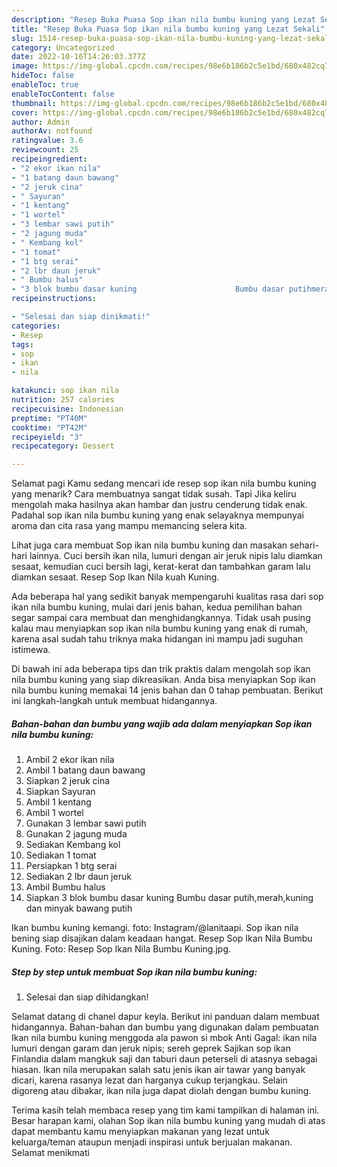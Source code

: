 ```yaml
---
description: "Resep Buka Puasa Sop ikan nila bumbu kuning yang Lezat Sekali"
title: "Resep Buka Puasa Sop ikan nila bumbu kuning yang Lezat Sekali"
slug: 1514-resep-buka-puasa-sop-ikan-nila-bumbu-kuning-yang-lezat-sekali
category: Uncategorized
date: 2022-10-16T14:26:03.377Z
image: https://img-global.cpcdn.com/recipes/98e6b186b2c5e1bd/680x482cq70/sop-ikan-nila-bumbu-kuning-foto-resep-utama.jpg
hideToc: false
enableToc: true
enableTocContent: false
thumbnail: https://img-global.cpcdn.com/recipes/98e6b186b2c5e1bd/680x482cq70/sop-ikan-nila-bumbu-kuning-foto-resep-utama.jpg
cover: https://img-global.cpcdn.com/recipes/98e6b186b2c5e1bd/680x482cq70/sop-ikan-nila-bumbu-kuning-foto-resep-utama.jpg
author: Admin
authorAv: notfound
ratingvalue: 3.6
reviewcount: 25
recipeingredient:
- "2 ekor ikan nila"
- "1 batang daun bawang"
- "2 jeruk cina"
- " Sayuran"
- "1 kentang"
- "1 wortel"
- "3 lembar sawi putih"
- "2 jagung muda"
- " Kembang kol"
- "1 tomat"
- "1 btg serai"
- "2 lbr daun jeruk"
- " Bumbu halus"
- "3 blok bumbu dasar kuning                      Bumbu dasar putihmerahkuning dan minyak bawang putih"
recipeinstructions:

- "Selesai dan siap dinikmati!"
categories:
- Resep
tags:
- sop
- ikan
- nila

katakunci: sop ikan nila 
nutrition: 257 calories
recipecuisine: Indonesian
preptime: "PT40M"
cooktime: "PT42M"
recipeyield: "3"
recipecategory: Dessert

---
```



Selamat pagi Kamu sedang mencari ide resep sop ikan nila bumbu kuning yang menarik? Cara membuatnya sangat tidak susah. Tapi Jika keliru mengolah maka hasilnya akan hambar dan justru cenderung tidak enak. Padahal sop ikan nila bumbu kuning yang enak selayaknya mempunyai aroma dan cita rasa yang mampu memancing selera kita.


Lihat juga cara membuat Sop ikan nila bumbu kuning dan masakan sehari-hari lainnya. Cuci bersih ikan nila, lumuri dengan air jeruk nipis lalu diamkan sesaat, kemudian cuci bersih lagi, kerat-kerat dan tambahkan garam lalu diamkan sesaat. Resep Sop Ikan Nila kuah Kuning.

Ada beberapa hal yang sedikit banyak mempengaruhi kualitas rasa dari sop ikan nila bumbu kuning, mulai dari jenis bahan, kedua pemilihan bahan segar sampai cara membuat dan menghidangkannya. Tidak usah pusing kalau mau menyiapkan sop ikan nila bumbu kuning yang enak di rumah, karena asal sudah tahu triknya maka hidangan ini mampu jadi suguhan istimewa.


Di bawah ini ada beberapa tips dan trik praktis dalam mengolah sop ikan nila bumbu kuning yang siap dikreasikan. Anda bisa menyiapkan Sop ikan nila bumbu kuning memakai 14 jenis bahan dan 0 tahap pembuatan. Berikut ini langkah-langkah untuk membuat hidangannya.

<!--inarticleads1-->

##### Bahan-bahan dan bumbu yang wajib ada dalam menyiapkan Sop ikan nila bumbu kuning:

1. Ambil 2 ekor ikan nila
1. Ambil 1 batang daun bawang
1. Siapkan 2 jeruk cina
1. Siapkan  Sayuran
1. Ambil 1 kentang
1. Ambil 1 wortel
1. Gunakan 3 lembar sawi putih
1. Gunakan 2 jagung muda
1. Sediakan  Kembang kol
1. Sediakan 1 tomat
1. Persiapkan 1 btg serai
1. Sediakan 2 lbr daun jeruk
1. Ambil  Bumbu halus
1. Siapkan 3 blok bumbu dasar kuning                      Bumbu dasar putih,merah,kuning dan minyak bawang putih


Ikan bumbu kuning kemangi. foto: Instagram/@lanitaapi. Sop ikan nila bening siap disajikan dalam keadaan hangat. Resep Sop Ikan Nila Bumbu Kuning. Foto: Resep Sop Ikan Nila Bumbu Kuning.jpg. 

<!--inarticleads2-->

##### Step by step untuk membuat Sop ikan nila bumbu kuning:


1. Selesai dan siap dihidangkan!

Selamat datang di chanel dapur keyla. Berikut ini panduan dalam membuat hidangannya. Bahan-bahan dan bumbu yang digunakan dalam pembuatan Ikan nila bumbu kuning menggoda ala pawon si mbok Anti Gagal: ikan nila lumuri dengan garam dan jeruk nipis; sereh geprek Sajikan sop ikan Finlandia dalam mangkuk saji dan taburi daun peterseli di atasnya sebagai hiasan. Ikan nila merupakan salah satu jenis ikan air tawar yang banyak dicari, karena rasanya lezat dan harganya cukup terjangkau. Selain digoreng atau dibakar, ikan nila juga dapat diolah dengan bumbu kuning. 

Terima kasih telah membaca resep yang tim kami tampilkan di halaman ini. Besar harapan kami, olahan Sop ikan nila bumbu kuning yang mudah di atas dapat membantu kamu menyiapkan makanan yang lezat untuk keluarga/teman ataupun menjadi inspirasi untuk berjualan makanan. Selamat menikmati
